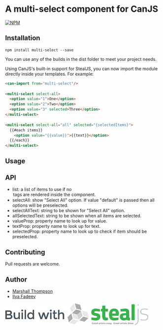 # A multi-select component for CanJS

[![NPM](https://nodei.co/npm/multi-select.png?downloads=true&downloadRank=true&stars=true)](https://nodei.co/npm/multi-select/)

## Installation
```
npm install multi-select --save
```

You can use any of the builds in the dist folder to meet your project needs.

Using CanJS's built-in support for StealJS, you can now import the module directly inside your templates.  For example:
```html
<can-import from="multi-select"/>

<multi-select select-all>
  <option value="1">One</option>
  <option value="2">Two</option>
  <option value="3" selected>Three</option>
</multi-select>

<multi-select select-all="all" selected="{selectedItems}">
  {{#each items}}
    <option value="{{value}}">{{text}}</option>
  {{/each}}
</multi-select>

```

## Usage


## API

- list: a list of items to use if no <option> tags are rendered inside the component.
- selectAll: show "Select All" option. If value "default" is passed then all options will be preselected.
- selectAllText: string to be shown for "Select All" option.
- allSelectedText: string to be shown when all items are selected.
- valueProp: property name to look up for value.
- textProp: property name to look up for text.
- selectedProp: property name to look up to check if item should be preselected.


## Contributing
Pull requests are welcome.

## Author

- [Marshall Thompson](https://github.com/marshallswain)
- [Ilya Fadeev](https://github.com/ilyavf)

[![Built with StealJS](./dist/build-with-stealjs.jpg)](http://StealJS.com)

